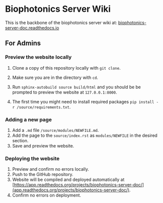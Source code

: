 # Biophotonics Server Wiki
This is the backbone of the biophotonics server wiki at: [biophotonics-server-doc.readthedocs.io](biophotonics-server-doc.readthedocs.io)


## For Admins 
### Preview the website locally
1. Clone a copy of this repository locally with ``` git clone ```.

2. Make sure you are in the directory with ``` cd ```.

3. Run ``` sphinx-autobuild source build/html ``` and you should be be prompted to preview the website at ``` 127.0.0.1:8000 ```.

4. The first time you might need to install required packages ``` pip install -r /source/requirements.txt ```.


### Adding a new page
1. Add a ``` .md ``` file ``` /source/modules/NEWFILE.md ```.
2. Add the page to the ``` source/index.rst ``` as ``` modules/NEWFILE ``` in the desired section.
3. Save and preview the website.


### Deploying the website
1. Preview and confirm no errors locally.
2. Push to the GitHub repository.
3. Website will be compiled and deployed automatically at [https://app.readthedocs.org/projects/biophotonics-server-doc/](app.readthedocs.org/projects/biophotonics-server-doc/).
4. Confirm no errors on deployment.
